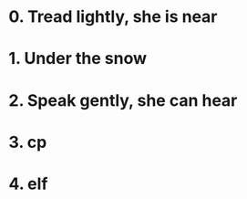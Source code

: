 # 0. Tread lightly, she is near #

# 1. Under the snow #

# 2. Speak gently, she can hear #

# 3. cp #

# 4. elf #

